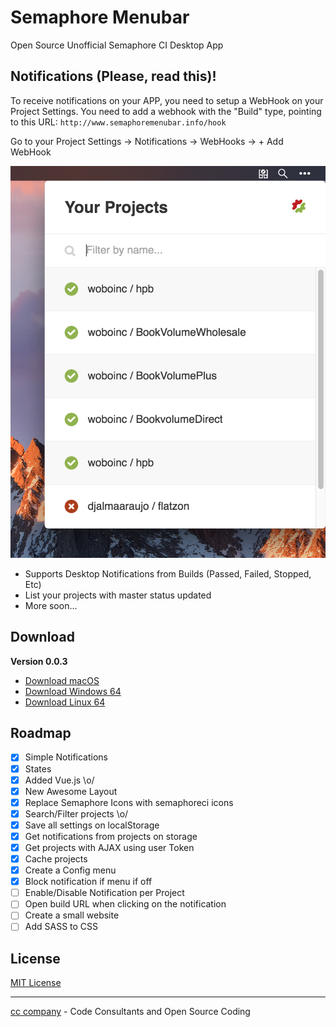 # Semaphore Menubar

Open Source Unofficial Semaphore CI Desktop App

## Notifications (Please, read this)!

To receive notifications on your APP, you need to setup a WebHook on your Project Settings. You need to add a webhook with the "Build" type, pointing to this URL: ```http://www.semaphoremenubar.info/hook```

Go to your Project Settings -> Notifications -> WebHooks -> + Add WebHook

<p align="center">
  <img src="https://github.com/djalmaaraujo/semaphore-menubar/blob/master/assets/screenshots/screenshot.png?raw=true" alt="Sublime's custom image"/>
</p>

* Supports Desktop Notifications from Builds (Passed, Failed, Stopped, Etc)
* List your projects with master status updated
* More soon...

## Download

**Version 0.0.3**

- [Download macOS](https://github.com/djalmaaraujo/semaphore-menubar/releases/download/0.0.3/Semaphore.Menubar.app.zip)
- [Download Windows 64](https://github.com/djalmaaraujo/semaphore-menubar/releases/download/0.0.3/semaphore-menubar-win32-x64.zip)
- [Download Linux 64](https://github.com/djalmaaraujo/semaphore-menubar/releases/download/0.0.3/semaphore-menubar-linux-x64.zip)

## Roadmap

- [x] Simple Notifications
- [x] States
- [x] Added Vue.js \o/
- [x] New Awesome Layout
- [x] Replace Semaphore Icons with semaphoreci icons
- [x] Search/Filter projects \o/
- [x] Save all settings on localStorage
- [x] Get notifications from projects on storage
- [x] Get projects with AJAX using user Token
- [x] Cache projects
- [x] Create a Config menu
- [x] Block notification if menu if off
- [ ] Enable/Disable Notification per Project
- [ ] Open build URL when clicking on the notification
- [ ] Create a small website
- [ ] Add SASS to CSS

## License
[MIT License](http://djalmaaraujo.mit-license.org)

---------------------------
[cc company](http://nossomos.cc) - Code Consultants and Open Source Coding
